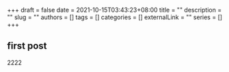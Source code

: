 +++ 
draft = false
date = 2021-10-15T03:43:23+08:00
title = ""
description = ""
slug = ""
authors = []
tags = []
categories = []
externalLink = ""
series = []
+++

first post
---
2222